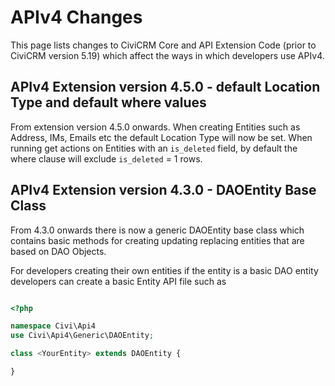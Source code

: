 # APIv4 Changes

This page lists changes to CiviCRM Core and API Extension Code (prior to CiviCRM version 5.19) which affect the ways in which developers use APIv4.

## APIv4 Extension version 4.5.0 - default Location Type and default where values

From extension version 4.5.0 onwards. When creating Entities such as Address, IMs, Emails etc the default Location Type will now be set. When running get actions on Entities with an `is_deleted` field, by default the where clause will exclude `is_deleted` = 1 rows.

## APIv4 Extension version 4.3.0 - DAOEntity Base Class

From 4.3.0 onwards there is now a generic DAOEntity base class which contains basic methods for creating updating replacing entities that are based on DAO Objects.

For developers creating their own entities if the entity is a basic DAO entity developers can create a basic Entity API file such as 

```php

<?php

namespace Civi\Api4
use Civi\Api4\Generic\DAOEntity;

class <YourEntity> extends DAOEntity {

}
```

